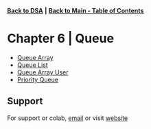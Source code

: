 
[**Back to DSA**](https://github.com/xanderbilla/Data-Structure-and-Algorithm#readme) **|** [**Back to Main - Table of Contents**](https://github.com/xanderbilla/Data-Structure-and-Algorithm#readme)


# Chapter 6 | Queue

* [Queue Array](https://github.com/xanderbilla/Data-Structure-and-Algorithm/blob/main/CSE%20205%20-%20DSA/Chapter%206%20-%20Queue/6_1-Queue_Array.cpp)
* [Queue List](https://github.com/xanderbilla/Data-Structure-and-Algorithm/blob/main/CSE%20205%20-%20DSA/Chapter%206%20-%20Queue/6_2-Queue_List.cpp)
* [Queue Array User](https://github.com/xanderbilla/Data-Structure-and-Algorithm/blob/main/CSE%20205%20-%20DSA/Chapter%206%20-%20Queue/6_3-Queue_Array_User.cpp)
* [Priority Queue](https://github.com/xanderbilla/Data-Structure-and-Algorithm/blob/main/CSE%20205%20-%20DSA/Chapter%206%20-%20Queue/6_4-Queue_Priority.cpp)


## Support

For support or colab, [email](mailto:dev.xanderbilla@gmail.com) or visit [website](https://xanderbilla.com)